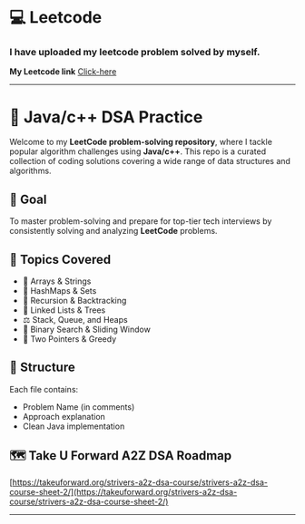 # 💻 Leetcode

### I have uploaded my leetcode problem solved by myself.

**My Leetcode link**
[Click-here](https://leetcode.com/u/Mohanapriyan_M/)

-----

# 📘 Java/c++ DSA Practice

Welcome to my **LeetCode problem-solving repository**, where I tackle popular algorithm challenges using **Java/c++**. This repo is a curated collection of coding solutions covering a wide range of data structures and algorithms.

## 🎯 Goal
To master problem-solving and prepare for top-tier tech interviews by consistently solving and analyzing **LeetCode** problems.

## 🔧 Topics Covered
- 🔢 Arrays & Strings
- 🧠 HashMaps & Sets
- 🔁 Recursion & Backtracking
- 🌲 Linked Lists & Trees
- ⚖️ Stack, Queue, and Heaps
- 🚀 Binary Search & Sliding Window
- 🧩 Two Pointers & Greedy

## 📂 Structure
Each file contains:
- Problem Name (in comments)
- Approach explanation
- Clean Java implementation

## 🗺️ Take U Forward A2Z DSA Roadmap
 
[https://takeuforward.org/strivers-a2z-dsa-course/strivers-a2z-dsa-course-sheet-2/](https://takeuforward.org/strivers-a2z-dsa-course/strivers-a2z-dsa-course-sheet-2/)



---------

